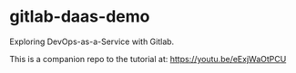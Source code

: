 # gitlab-daas-demo
Exploring DevOps-as-a-Service with Gitlab.

This is a companion repo to the tutorial at: https://youtu.be/eExjWaOtPCU
